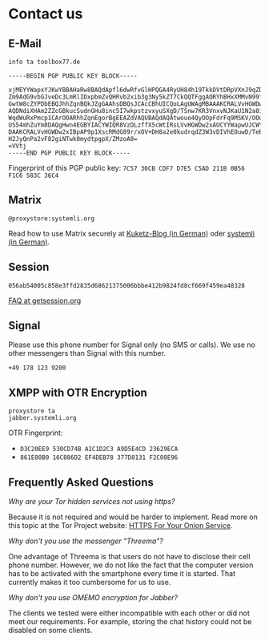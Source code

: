 # Contact us

## E-Mail

<code>info <span class="ritole">ta</span> toolbox77.de</code>

```
-----BEGIN PGP PUBLIC KEY BLOCK-----

xjMEYYWapxYJKwYBBAHaRw8BAQdApfl6dwRfvGlHPQGA4RyUH84h19TkkDVtDRpVXnJ9qZDNJWlu
Zm9AdG9vbGJveDc3LmRlIDxpbmZvQHRvb2xib3g3Ny5kZT7CkQQTFggAORYhBHxXMMvN99flxa0h
GwtW8cZYPDbEBQJhhZqnBQkJZgGAAhsDBQsJCAcCBhUICQoLAgUWAgMBAAAKCRALVvHGWDw2xD+/
AQDNdiXHAm2ZZcGBkucSudnGHu8inc5I7wkpstzvxyuSXgD/TSnw7KR3VnxvNJKaU1N2a8iRyg7s
WqdWuRxPmcp1CArOOARhhZqnEgorBgEEAZdVAQUBAQdAQAtwouo4QyOOpFdrFq9MSKV/OOu8IAfx
US54mhZuYm8DAQgHwn4EGBYIACYWIQR8VzDLzffX5cWtIRsLVvHGWDw2xAUCYYWapwUJCWYBgAIb
DAAKCRALVvHGWDw2xIBpAP9p1XscRMdG89r/xOV+DH8a2e0kudrqdZ3W3vDIVhEOuwD/TeBybw2P
H2JyQnPa2vF82giNTwk0mydtpgpX/ZMzoA8=
=VVtj
-----END PGP PUBLIC KEY BLOCK-----
```

Fingerprint of this PGP public key: `7C57 30CB CDF7 D7E5 C5AD 211B 0B56 F1C6 583C 36C4`

## Matrix

`@proxystore:systemli.org`

Read how to use Matrix securely at [Kuketz-Blog (in German)](https://www.kuketz-blog.de/element-messaging-ueber-die-matrix-messenger-teil7/) oder [systemli (in German)](https://www.systemli.org/service/matrix/).

## Session

`056ab54005c858e3ffd2835d68621375006bbbe412b9824fd8cf669f459ea48328`

[FAQ at getsession.org](https://getsession.org/faq/)

## Signal

Please use this phone number for Signal only (no SMS or calls). We use no other messengers than Signal with this number.

`+49 178 123 9200`

## XMPP with OTR Encryption

<code>proxystore <span class="ritole">ta</span> jabber.systemli.org</code>

OTR Fingerprint:

* `D3C20EE9 530CD74B A1C1D2C3 A9D5E4CD 23629ECA`
* `861E80B0 16C886D2 EF4DEB78 377D8131 F2C08E96`

## Frequently Asked Questions

_Why are your Tor hidden services not using https?_

Because it is not required and would be harder to implement. Read more on this topic at the Tor Project website: [HTTPS For Your Onion Service](https://community.torproject.org/onion-services/advanced/https/).

_Why don't you use the messenger "Threema"?_

One advantage of Threema is that users do not have to disclose their cell phone number. However, we do not like the fact that the computer version has to be activated with the smartphone every time it is started. That currently makes it too cumbersome for us to use.

_Why don't you use OMEMO encryption for Jabber?_

The clients we tested were either incompatible with each other or did not meet our requirements. For example, storing the chat history could not be disabled on some clients.
